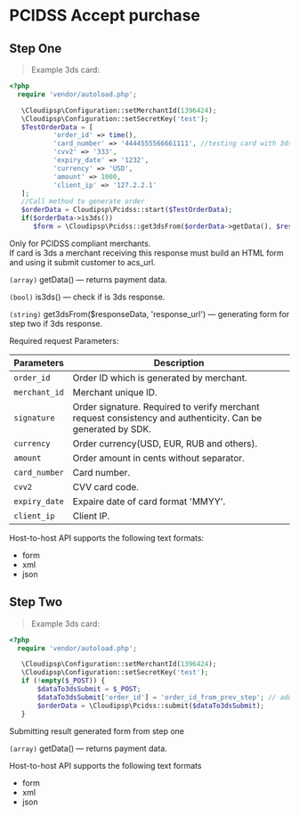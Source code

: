 # PCIDSS Accept purchase

## Step One

> Example 3ds card:

```php
<?php
  require 'vendor/autoload.php';

   \Cloudipsp\Configuration::setMerchantId(1396424);
   \Cloudipsp\Configuration::setSecretKey('test');
   $TestOrderData = [
           'order_id' => time(),
           'card_number' => '4444555566661111', //testing card with 3ds
           'cvv2' => '333',
           'expiry_date' => '1232',
           'currency' => 'USD',
           'amount' => 1000,
           'client_ip' => '127.2.2.1'
   ];
   //Call method to generate order
   $orderData = Cloudipsp\Pcidss::start($TestOrderData);
   if($orderData->is3ds())
      $form = \Cloudipsp\Pcidss::get3dsFrom($orderData->getData(), $response_url . 'response_url');
```
<aside class="warning"><p class="nothing">
Only for PCIDSS compliant merchants.<br/>
If card is 3ds a merchant receiving this response must build an HTML form and using it submit customer to acs_url.
</p></aside>

```(array)``` <span class="green">getData()</span> — returns payment data.

```(bool)``` <span class="green">is3ds()</span> — check if is 3ds response.

```(string)``` <span class="green">get3dsFrom($responseData, 'response_url')</span> — generating form for step two if 3ds response.


Required request Parameters:

Parameters      | Description
----------------|-------------------------------------------------------------------------------------------------------
```order_id```        | Order ID which is generated by merchant.
```merchant_id```     | Merchant unique ID.
```signature```       | Order signature. Required to verify merchant request consistency and authenticity. Can be generated by SDK.
```currency```     | Order currency(USD, EUR, RUB and others).
```amount```	        | Order amount in cents without separator.
```card_number```     | Card number.
```cvv2```	        | CVV card code.
```expiry_date```	        | Expaire date of card format 'MMYY'.
```client_ip```	        | Client IP.

Host-to-host API supports the following text formats:

* form
* xml
* json

## Step Two

> Example 3ds card:

```php
<?php
  require 'vendor/autoload.php';

   \Cloudipsp\Configuration::setMerchantId(1396424);
   \Cloudipsp\Configuration::setSecretKey('test');
   if (!empty($_POST)) {
       $dataTo3dsSubmit = $_POST;
       $dataTo3dsSubmit['order_id'] = 'order_id_from_prev_step'; // adding order id from prev step
       $orderData = \Cloudipsp\Pcidss::submit($dataTo3dsSubmit);
   }
```
Submitting result generated form from step one

```(array)``` <span class="green">getData()</span> — returns payment data.

Host-to-host API supports the following text formats

* form
* xml
* json
